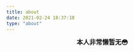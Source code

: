 ```yaml
---
title: about
date: 2021-02-24 18:37:18
type: "about"
---
```


<center><big><b>本人非常懒暂无😳</b></big></center>
